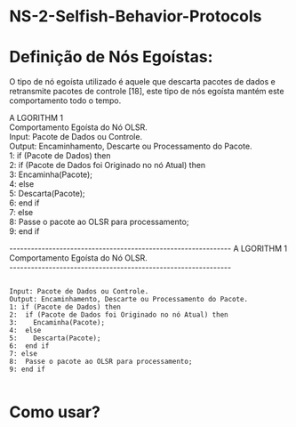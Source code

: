 # NS-2-Selfish-Behavior-Protocols

# Definição de Nós Egoístas: 
O tipo de nó egoísta utilizado é aquele que descarta pacotes de dados e retransmite pacotes de controle [18], este tipo de nós egoísta mantém este comportamento todo o tempo.


A LGORITHM 1</br>
Comportamento Egoísta do Nó OLSR.</br>
Input: Pacote de Dados ou Controle.</br>
Output: Encaminhamento, Descarte ou Processamento do Pacote.</br>
1: if (Pacote de Dados) then</br>
2:  if (Pacote de Dados foi Originado no nó Atual) then</br>
3:    Encaminha(Pacote);</br>
4:  else</br>
5:    Descarta(Pacote);</br>
6:  end if</br>
7: else</br>
8:  Passe o pacote ao OLSR para processamento;</br>
9: end if</br>

<p>
--------------------------------------------------------------
A LGORITHM 1
Comportamento Egoísta do Nó OLSR.</br>
--------------------------------------------------------------
  <pre><code>
Input: Pacote de Dados ou Controle.
Output: Encaminhamento, Descarte ou Processamento do Pacote.
1: if (Pacote de Dados) then
2:  if (Pacote de Dados foi Originado no nó Atual) then
3:    Encaminha(Pacote);
4:  else
5:    Descarta(Pacote);
6:  end if
7: else
8:  Passe o pacote ao OLSR para processamento;
9: end if
  </code></pre>
</p>



# Como usar?
